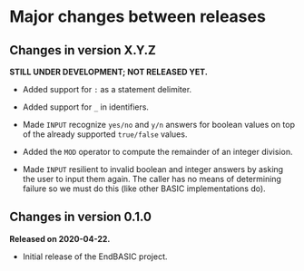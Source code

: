 # Major changes between releases

## Changes in version X.Y.Z

**STILL UNDER DEVELOPMENT; NOT RELEASED YET.**

*   Added support for `:` as a statement delimiter.

*   Added support for `_` in identifiers.

*   Made `INPUT` recognize `yes/no` and `y/n` answers for boolean values
    on top of the already supported `true/false` values.

*   Added the `MOD` operator to compute the remainder of an integer division.

*   Made `INPUT` resilient to invalid boolean and integer answers by asking
    the user to input them again.  The caller has no means of determining
    failure so we must do this (like other BASIC implementations do).

## Changes in version 0.1.0

**Released on 2020-04-22.**

*   Initial release of the EndBASIC project.
